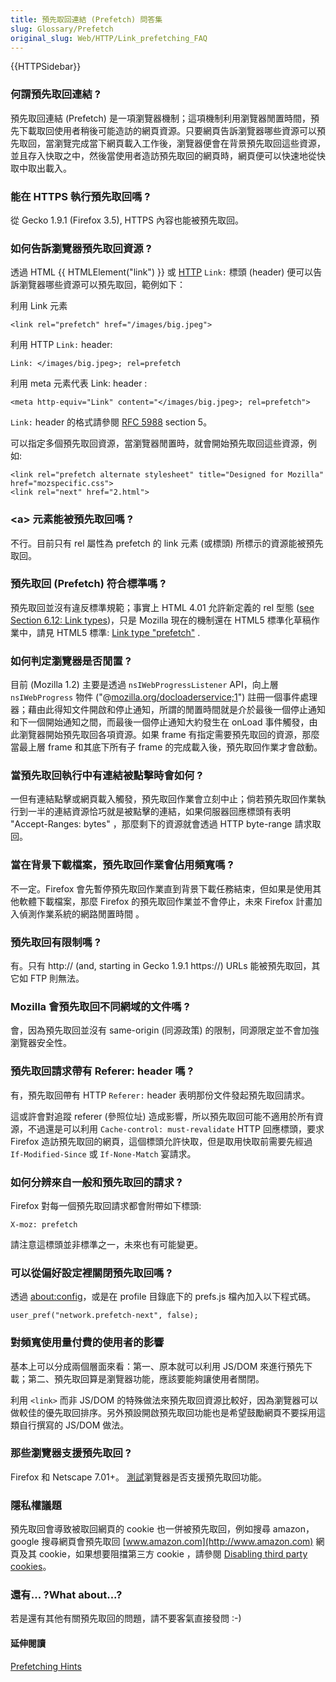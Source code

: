 ```yaml
---
title: 預先取回連結 (Prefetch) 問答集
slug: Glossary/Prefetch
original_slug: Web/HTTP/Link_prefetching_FAQ
---
```


{{HTTPSidebar}}

### 何謂預先取回連結 ?

預先取回連結 (Prefetch) 是一項瀏覽器機制；這項機制利用瀏覽器閒置時間，預先下載取回使用者稍後可能造訪的網頁資源。只要網頁告訴瀏覽器哪些資源可以預先取回，當瀏覽完成當下網頁載入工作後，瀏覽器便會在背景預先取回這些資源，並且存入快取之中，然後當使用者造訪預先取回的網頁時，網頁便可以快速地從快取中取出載入。

### 能在 HTTPS 執行預先取回嗎 ?

從 Gecko 1.9.1 (Firefox 3.5), HTTPS 內容也能被預先取回。

### 如何告訴瀏覽器預先取回資源 ?

透過 HTML {{ HTMLElement("link") }} 或 [HTTP](/zh-TW/HTTP) `Link:` 標頭 (header) 便可以告訴瀏覽器哪些資源可以預先取回，範例如下：

利用 Link 元素

```plain
<link rel="prefetch" href="/images/big.jpeg">
```

利用 HTTP `Link:` header:

```plain
Link: </images/big.jpeg>; rel=prefetch
```

利用 meta 元素代表 Link: header :

```plain
<meta http-equiv="Link" content="</images/big.jpeg>; rel=prefetch">
```

`Link:` header 的格式請參閱 [RFC 5988](http://tools.ietf.org/html/rfc5988) section 5。

可以指定多個預先取回資源，當瀏覽器閒置時，就會開始預先取回這些資源，例如:

```plain
<link rel="prefetch alternate stylesheet" title="Designed for Mozilla" href="mozspecific.css">
<link rel="next" href="2.html">
```

### \<a> 元素能被預先取回嗎 ?

不行。目前只有 rel 屬性為 prefetch 的 link 元素 (或標頭) 所標示的資源能被預先取回。

### 預先取回 (Prefetch) 符合標準嗎 ?

預先取回並沒有違反標準規範；事實上 HTML 4.01 允許新定義的 rel 型態 ([see Section 6.12: Link types](http://www.w3.org/TR/html4/types.html#type-links))，只是 Mozilla 現在的機制還在 HTML5 標準化草稿作業中，請見 HTML5 標準: [Link type "prefetch"](http://www.whatwg.org/specs/web-apps/current-work/#link-type-prefetch) .

### 如何判定瀏覽器是否閒置 ?

目前 (Mozilla 1.2) 主要是透過 `nsIWebProgressListener` API，向上層 `nsIWebProgress` 物件 ("@[mozilla.org/docloaderservice;1](http://mozilla.org/docloaderservice;1)") 註冊一個事件處理器；藉由此得知文件開啟和停止通知，所謂的閒置時間就是介於最後一個停止通知和下一個開始通知之間，而最後一個停止通知大約發生在 onLoad 事件觸發，由此瀏覽器開始預先取回各項資源。如果 frame 有指定需要預先取回的資源，那麼當最上層 frame 和其底下所有子 frame 的完成載入後，預先取回作業才會啟動。

### 當預先取回執行中有連結被點擊時會如何 ?

一但有連結點擊或網頁載入觸發，預先取回作業會立刻中止；倘若預先取回作業執行到一半的連結資源恰巧就是被點擊的連結，如果伺服器回應標頭有表明 "Accept-Ranges: bytes" ，那麼剩下的資源就會透過 HTTP byte-range 請求取回。

### 當在背景下載檔案，預先取回作業會佔用頻寬嗎 ?

不一定。Firefox 會先暫停預先取回作業直到背景下載任務結束，但如果是使用其他軟體下載檔案，那麼 Firefox 的預先取回作業並不會停止，未來 Firefox 計畫加入偵測作業系統的網路閒置時間 。

### 預先取回有限制嗎 ?

有。只有 http\:// (and, starting in Gecko 1.9.1 https\://) URLs 能被預先取回，其它如 FTP 則無法。

### Mozilla 會預先取回不同網域的文件嗎 ?

會，因為預先取回並沒有 same-origin (同源政策) 的限制，同源限定並不會加強瀏覽器安全性。

### 預先取回請求帶有 Referer: header 嗎 ?

有，預先取回帶有 HTTP `Referer:` header 表明那份文件發起預先取回請求。

這或許會對追蹤 referer (參照位址) 造成影響，所以預先取回可能不適用於所有資源，不過還是可以利用 `Cache-control: must-revalidate` HTTP 回應標頭，要求 Firefox 造訪預先取回的網頁，這個標頭允許快取，但是取用快取前需要先經過 `If-Modified-Since` 或 `If-None-Match` 宴請求。

### 如何分辨來自一般和預先取回的請求 ?

Firefox 對每一個預先取回請求都會附帶如下標頭:

```plain
X-moz: prefetch
```

請注意這標頭並非標準之一，未來也有可能變更。

### 可以從偏好設定裡關閉預先取回嗎 ?

透過 [about:config](/about:config)，或是在 profile 目錄底下的 prefs.js 檔內加入以下程式碼。

```plain
user_pref("network.prefetch-next", false);
```

### 對頻寬使用量付費的使用者的影響

基本上可以分成兩個層面來看：第一、原本就可以利用 JS/DOM 來進行預先下載；第二、預先取回算是瀏覽器功能，應該要能夠讓使用者關閉。

利用 `<link>` 而非 JS/DOM 的特殊做法來預先取回資源比較好，因為瀏覽器可以做較佳的優先取回排序。另外預設開啟預先取回功能也是希望鼓勵網頁不要採用這類自行撰寫的 JS/DOM 做法。

### 那些瀏覽器支援預先取回 ?

Firefox 和 Netscape 7.01+。 [測試](http://gemal.dk/browserspy/prefetch.php)瀏覽器是否支援預先取回功能。

### 隱私權議題

預先取回會導致被取回網頁的 cookie 也一併被預先取回，例如搜尋 amazon，google 搜尋網頁會預先取回 [www.amazon.com](http://www.amazon.com) 網頁及其 cookie，如果想要阻擋第三方 cookie ，請參閱 [Disabling third party cookies](http://support.mozilla.com/en-US/kb/Disabling%20third%20party%20cookies)。

### 還有... ?What about...?

若是還有其他有關預先取回的問題，請不要客氣直接發問 :-)

#### 延伸閱讀

[Prefetching Hints](http://www.edochan.com/programming/pf.htm)
